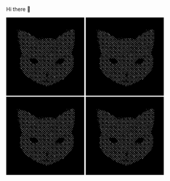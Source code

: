 Hi there 👋

<p float="left">
<!--startimg--><img src=https://raw.githubusercontent.com/Sceleratis/Sceleratis/main/.github/images/d-1.gif height=210; width=210; align=left; alt=Woops. Guess the image failed... /><!--endimg-->
<!--startimg--><img src=https://raw.githubusercontent.com/Sceleratis/Sceleratis/main/.github/images/d-1.gif height=210; width=210; align=left; alt=Woops. Guess the image failed... /><!--endimg-->
<!--startimg--><img src=https://raw.githubusercontent.com/Sceleratis/Sceleratis/main/.github/images/d-1.gif height=210; width=210; align=left; alt=Woops. Guess the image failed... /><!--endimg-->
<!--startimg--><img src=https://raw.githubusercontent.com/Sceleratis/Sceleratis/main/.github/images/d-1.gif height=210; width=210; align=left; alt=Woops. Guess the image failed... /><!--endimg-->
</p>

